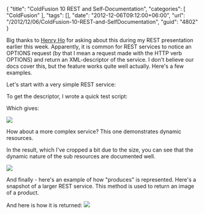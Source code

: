 {
	"title": "ColdFusion 10 REST and Self-Documentation",
	"categories": [
		"ColdFusion"
	],
	"tags": [],
	"date": "2012-12-06T09:12:00+06:00",
	"url": "/2012/12/06/ColdFusion-10-REST-and-SelfDocumentation",
	"guid": "4802"
}

Big thanks to <a href="http://henrylearnstorock.blogspot.com/">Henry Ho</a> for asking about this during my REST presentation earlier this week. Apparently, it is common for REST services to notice an OPTIONS request (by that I mean a request made with the HTTP verb OPTIONS) and return an XML-descriptor of the service. I don't believe our docs cover this, but the feature works quite well actually. Here's a few examples.
<!--more-->
Let's start with a very simple REST service:

<script src="https://gist.github.com/4224826.js?file=gistfile1.cfm"></script>

To get the descriptor, I wrote a quick test script:

<script src="https://gist.github.com/4224828.js?file=gistfile1.cfm"></script>

Which gives:

<img src="http://static.raymondcamden.com/images/screenshot43.png" />

How about a more complex service? This one demonstrates dynamic resources.

<script src="https://gist.github.com/4224850.js?file=gistfile1.cfm"></script>

In the result, which I've cropped a bit due to the size, you can see that the dynamic nature of the sub resources are documented well.

<img src="http://static.raymondcamden.com/images/screenshot44.png" />

And finally - here's an example of how "produces" is represented. Here's a snapshot of a larger REST service. This method is used to return an image of a product.

<script src="https://gist.github.com/4224885.js?file=gistfile1.cfm"></script>

And here is how it is returned:
<img src="http://static.raymondcamden.com/images/screenshot45.png" />